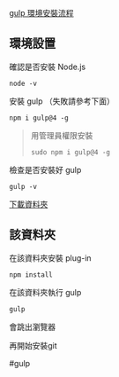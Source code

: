 [gulp 環境安裝流程](https://hackmd.io/yWpLNMPRT2yvIR4Zq_idGw?view)

## 環境設置
確認是否安裝 Node.js 
```
node -v
```
安裝 gulp （失敗請參考下面）
```
npm i gulp@4 -g 
```
>用管理員權限安裝
>```
>sudo npm i gulp@4 -g
>```


檢查是否安裝好 gulp
```
gulp -v
```

[下載資料夾](https://github.com/hexschool/web-layout-training-gulp)


## 該資料夾
在該資料夾安裝 plug-in
```
npm install
```

在該資料夾執行 gulp 
```
gulp
```

會跳出瀏覽器

再開始安裝git

#gulp